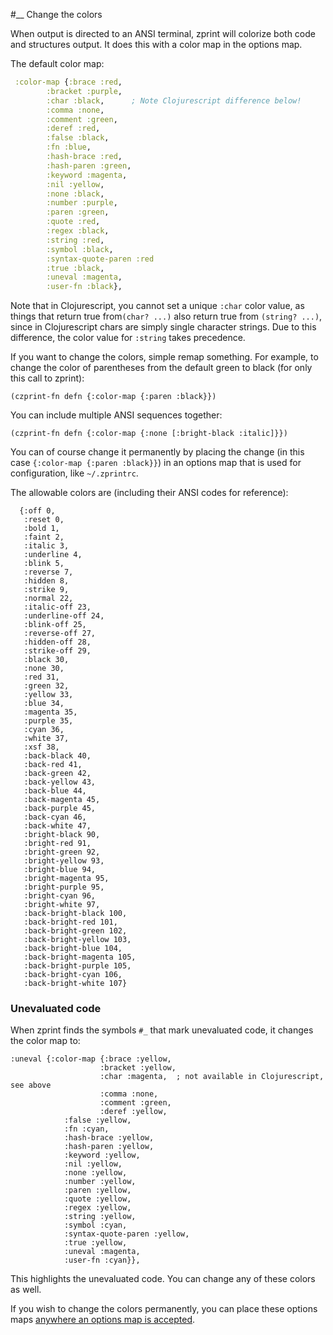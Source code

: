 #__ Change the colors

When output is directed to an ANSI terminal, zprint will colorize both code
and structures output.  It does this with a color map in the options map.  

The default color map:

```clojure
 :color-map {:brace :red,
 	    :bracket :purple,
	    :char :black,      ; Note Clojurescript difference below!
	    :comma :none,
	    :comment :green,
	    :deref :red,
	    :false :black,
	    :fn :blue,
	    :hash-brace :red,
	    :hash-paren :green,
	    :keyword :magenta,
	    :nil :yellow,
	    :none :black,
	    :number :purple,
	    :paren :green,
	    :quote :red,
	    :regex :black,
	    :string :red,
	    :symbol :black,
	    :syntax-quote-paren :red
	    :true :black,
	    :uneval :magenta,
	    :user-fn :black},
```
Note that in Clojurescript, you cannot set a unique `:char` color value,
as things that return true from`(char? ...)` also return true from
`(string? ...)`, since in Clojurescript chars are simply single character 
strings. Due to this difference, the color value for `:string` 
takes precedence.

If you want to change the colors, simple remap something.  For example,
to change the color of parentheses from the default green to black
(for only this call to zprint):
```
(czprint-fn defn {:color-map {:paren :black}})
```

You can include multiple ANSI sequences together:
```
(czprint-fn defn {:color-map {:none [:bright-black :italic]}})
```

You can of course change it permanently by placing the change
(in this case `{:color-map {:paren :black}}`) in an
options map that is used for configuration, like `~/.zprintrc`.

The allowable colors are (including their ANSI codes for reference):

```
  {:off 0,
   :reset 0,
   :bold 1,
   :faint 2,
   :italic 3,
   :underline 4,
   :blink 5,
   :reverse 7,
   :hidden 8,
   :strike 9,
   :normal 22,
   :italic-off 23,
   :underline-off 24,
   :blink-off 25,
   :reverse-off 27,
   :hidden-off 28,
   :strike-off 29,
   :black 30,
   :none 30,
   :red 31,
   :green 32,  
   :yellow 33, 
   :blue 34,   
   :magenta 35,
   :purple 35,
   :cyan 36, 
   :white 37,
   :xsf 38,
   :back-black 40,  
   :back-red 41,    
   :back-green 42,  
   :back-yellow 43, 
   :back-blue 44,    
   :back-magenta 45, 
   :back-purple 45,
   :back-cyan 46,
   :back-white 47,
   :bright-black 90,
   :bright-red 91,
   :bright-green 92,
   :bright-yellow 93,
   :bright-blue 94,
   :bright-magenta 95,
   :bright-purple 95,
   :bright-cyan 96,
   :bright-white 97,
   :back-bright-black 100,
   :back-bright-red 101,
   :back-bright-green 102,
   :back-bright-yellow 103,
   :back-bright-blue 104,
   :back-bright-magenta 105,
   :back-bright-purple 105,
   :back-bright-cyan 106,
   :back-bright-white 107}
```

### Unevaluated code

When zprint finds the symbols `#_` that mark unevaluated code, it changes
the color map to:

```
:uneval {:color-map {:brace :yellow,
                    :bracket :yellow,
                    :char :magenta,  ; not available in Clojurescript, see above
                    :comma :none,
                    :comment :green,
                    :deref :yellow,
		    :false :yellow,
		    :fn :cyan,
		    :hash-brace :yellow,
		    :hash-paren :yellow,
		    :keyword :yellow,
		    :nil :yellow,
		    :none :yellow,
		    :number :yellow,
		    :paren :yellow,
		    :quote :yellow,
		    :regex :yellow,
		    :string :yellow,
		    :symbol :cyan,
		    :syntax-quote-paren :yellow,
		    :true :yellow,
		    :uneval :magenta,
		    :user-fn :cyan}},
```
This highlights the unevaluated code.  You can change any of these colors
as well.

If you wish to change the colors permanently, you can place these 
options maps
[anywhere an options map is accepted](../altering.md#2-get-the-options-map-recognized-by-zprint-when-formatting).
